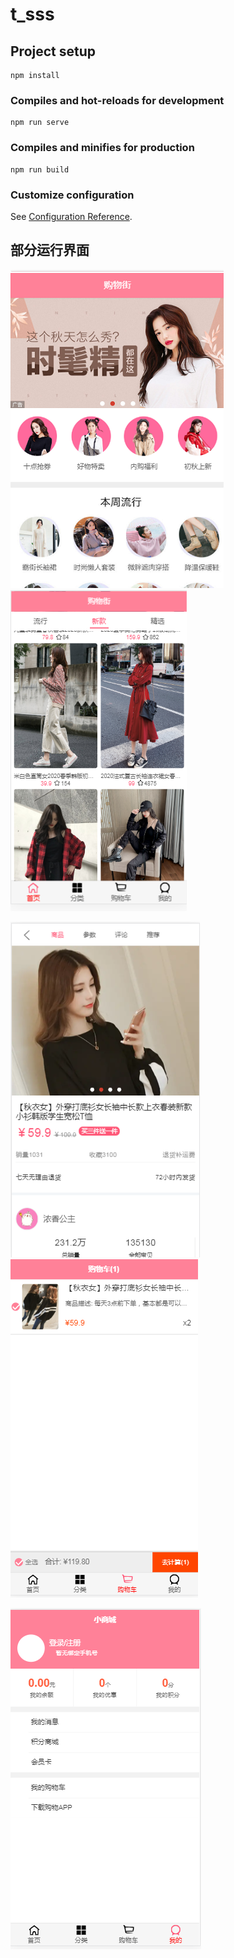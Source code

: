 # t_sss

## Project setup
```
npm install
```

### Compiles and hot-reloads for development
```
npm run serve
```

### Compiles and minifies for production
```
npm run build
```

### Customize configuration
See [Configuration Reference](https://cli.vuejs.org/config/).

## 部分运行界面

![Image text](https://github.com/knwceas/t_supermall/blob/master/src/assets/img/view/1.png)&nbsp;&nbsp;&nbsp;&nbsp;&nbsp;&nbsp;
![Image text](https://github.com/knwceas/t_supermall/blob/master/src/assets/img/view/2.png) 

![Image text](https://github.com/knwceas/t_supermall/blob/master/src/assets/img/view/3.png)&nbsp;&nbsp;&nbsp;&nbsp;&nbsp;&nbsp;&nbsp;&nbsp;&nbsp;&nbsp;&nbsp;&nbsp;&nbsp;
![Image text](https://github.com/knwceas/t_supermall/blob/master/src/assets/img/view/4.png)  

![Image text](https://github.com/knwceas/t_supermall/blob/master/src/assets/img/view/5.png)
